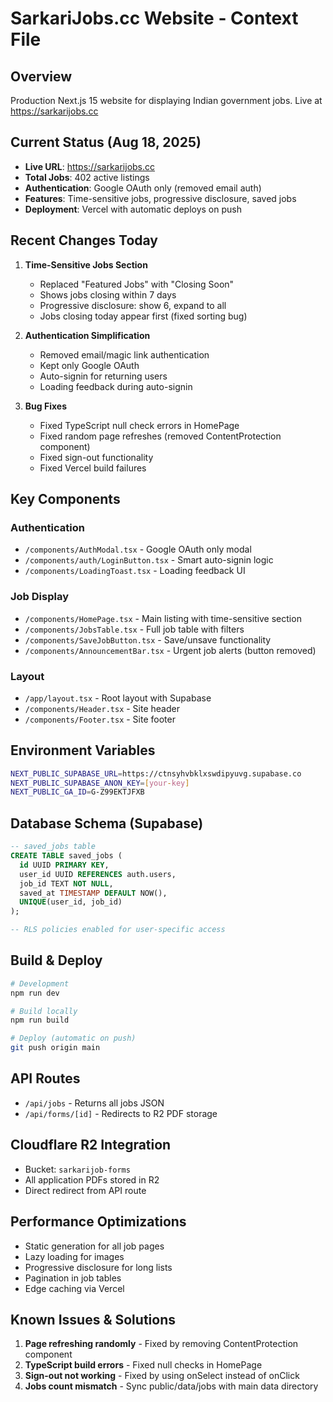 # SarkariJobs.cc Website - Context File

## Overview
Production Next.js 15 website for displaying Indian government jobs. Live at https://sarkarijobs.cc

## Current Status (Aug 18, 2025)
- **Live URL**: https://sarkarijobs.cc
- **Total Jobs**: 402 active listings
- **Authentication**: Google OAuth only (removed email auth)
- **Features**: Time-sensitive jobs, progressive disclosure, saved jobs
- **Deployment**: Vercel with automatic deploys on push

## Recent Changes Today
1. **Time-Sensitive Jobs Section**
   - Replaced "Featured Jobs" with "Closing Soon"
   - Shows jobs closing within 7 days
   - Progressive disclosure: show 6, expand to all
   - Jobs closing today appear first (fixed sorting bug)

2. **Authentication Simplification**
   - Removed email/magic link authentication
   - Kept only Google OAuth
   - Auto-signin for returning users
   - Loading feedback during auto-signin

3. **Bug Fixes**
   - Fixed TypeScript null check errors in HomePage
   - Fixed random page refreshes (removed ContentProtection component)
   - Fixed sign-out functionality
   - Fixed Vercel build failures

## Key Components

### Authentication
- `/components/AuthModal.tsx` - Google OAuth only modal
- `/components/auth/LoginButton.tsx` - Smart auto-signin logic
- `/components/LoadingToast.tsx` - Loading feedback UI

### Job Display
- `/components/HomePage.tsx` - Main listing with time-sensitive section
- `/components/JobsTable.tsx` - Full job table with filters
- `/components/SaveJobButton.tsx` - Save/unsave functionality
- `/components/AnnouncementBar.tsx` - Urgent job alerts (button removed)

### Layout
- `/app/layout.tsx` - Root layout with Supabase
- `/components/Header.tsx` - Site header
- `/components/Footer.tsx` - Site footer

## Environment Variables
```bash
NEXT_PUBLIC_SUPABASE_URL=https://ctnsyhvbklxswdipyuvg.supabase.co
NEXT_PUBLIC_SUPABASE_ANON_KEY=[your-key]
NEXT_PUBLIC_GA_ID=G-Z99EKTJFXB
```

## Database Schema (Supabase)
```sql
-- saved_jobs table
CREATE TABLE saved_jobs (
  id UUID PRIMARY KEY,
  user_id UUID REFERENCES auth.users,
  job_id TEXT NOT NULL,
  saved_at TIMESTAMP DEFAULT NOW(),
  UNIQUE(user_id, job_id)
);

-- RLS policies enabled for user-specific access
```

## Build & Deploy
```bash
# Development
npm run dev

# Build locally
npm run build

# Deploy (automatic on push)
git push origin main
```

## API Routes
- `/api/jobs` - Returns all jobs JSON
- `/api/forms/[id]` - Redirects to R2 PDF storage

## Cloudflare R2 Integration
- Bucket: `sarkarijob-forms`
- All application PDFs stored in R2
- Direct redirect from API route

## Performance Optimizations
- Static generation for all job pages
- Lazy loading for images
- Progressive disclosure for long lists
- Pagination in job tables
- Edge caching via Vercel

## Known Issues & Solutions
1. **Page refreshing randomly** - Fixed by removing ContentProtection component
2. **TypeScript build errors** - Fixed null checks in HomePage
3. **Sign-out not working** - Fixed by using onSelect instead of onClick
4. **Jobs count mismatch** - Sync public/data/jobs with main data directory